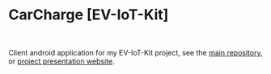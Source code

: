 # CarCharge [EV-IoT-Kit]
<br>

Client android application for my EV-IoT-Kit project, see the [main repository](https://github.com/m4rtin195/EV-IoT-Kit), or [project presentation website](https://m4rtin195.github.io/EV-IoT-Kit).
